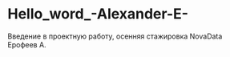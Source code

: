 # Hello_word_-Alexander-E-
Введение в проектную работу, осенняя стажировка NovaData <br>
Ерофеев А.
